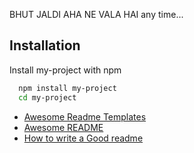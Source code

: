 BHUT JALDI AHA NE VALA HAI any time...

## Installation

Install my-project with npm

```bash
  npm install my-project
  cd my-project
```
 - [Awesome Readme Templates](https://awesomeopensource.com/project/elangosundar/awesome-README-templates)
 - [Awesome README](https://github.com/matiassingers/awesome-readme)
 - [How to write a Good readme](https://bulldogjob.com/news/449-how-to-write-a-good-readme-for-your-github-project)
